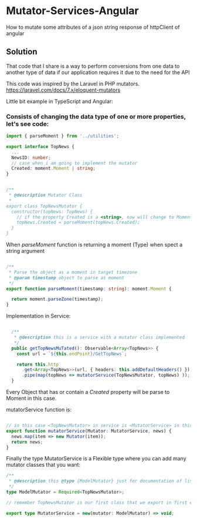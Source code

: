 # Mutator-Services-Angular
How to mutate some attributes of a json string response of httpClient of angular

## Solution

That code that I share is a way to perform conversions from one data to another type of data if our application requires it due to the need for the API

This code was inspired by the Laravel in PHP mutators.
https://laravel.com/docs/7.x/eloquent-mutators

Little bit example in TypeScript and Angular:

### Consists of changing the data type of one or more properties, let's see code:

```typescript
import { parseMoment } from '../utilities';

export interface TopNews {
  ...
  NewsID: number;
  // case when i am going to implement the mutator
  Created: moment.Moment | string;
}


/**
 * @description Mutator Class
 *
export class TopNewsMutator {
  constructor(topNews: TopNews) {
    // if the property Created is a <string>, now will change to Moment.
    topNews.Created = parseMoment(topNews.Created);
  }
}
```
When *parseMoment* function is returning a moment (Type) when spect a string argument
```typescript

/**
 * Parse the object as a moment in target timezone
 * @param timestamp object to parse as moment
 */
export function parseMoment(timestamp: string): moment.Moment {

  return moment.parseZone(timestamp);
}
```

Implementation in Service: 

```typescript

  /**
   * @description this is a service with a mutator class implemented
   */
  public getTopNewsMuTated(): Observable<Array<TopNews>> {
    const url = `${this.endPoint}/GetTopNews`;

    return this.http
      .get<Array<TopNews>>(url, { headers: this.addDefaultHeaders() })
      .pipe(map(topNews => mutatorService(TopNewsMutator, topNews) ));
  }
```
Every <TopNews> Object that has or contain a *Created* property <string> will be parse to Moment in this case.

mutatorService function is:

```typescript

// in this case <TopNewsMutator> in service is <MutatorService> in this function
export function mutatorService(Mutator: MutatorService, news) {
  news.map(item => new Mutator(item));
  return news;
}
``` 

Finally the type MutatorService is a Flexible type where you can add many mutator classes that you want:

```typescript
/**
 * @description this @type {ModelMutator} just for documentation of list of mutators classes
 */
type ModelMutator = Required<TopNewsMutator>;

// remember TopNewsMutator is our first class that we export in first example code

export type MutatorService = new(mutator: ModelMutator) => void;
```
